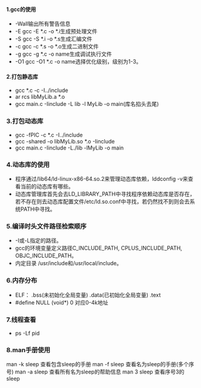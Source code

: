 ####  1.gcc的使用
* -Wall输出所有警告信息
* -E gcc -E *.c -o *.i生成预处理文件
* -S gcc -S *.i -o *.s生成汇编文件
* -c gcc -c *.s -o *.o生成二进制文件
* -g gcc -g *.c -o name生成调试执行文件
* -O1 gcc -O1 *.c -o name选择优化级别，级别为1-3。

####  2.打包静态库
* gcc *.c -c -I../include
* ar rcs libMyLib.a *.o
* gcc main.c -Iinclude -L lib -l MyLib -o main(库名掐头去尾)

### 3.打包动态库
* gcc -fPIC -c *.c -I../include
* gcc -shared -o libMyLib.so *.o -Iinclude
* gcc main.c -Iinclude -L./lib -lMyLib -o main

### 4.动态库的使用
* 程序通过/lib64/ld-linux-x86-64.so.2来管理动态库依赖，lddconfig -v来查看当前的动态库有哪些。
* 动态库管理库首先会去LD_LIBRARY_PATH中寻找程序依赖动态库是否存在，若不存在则去动态库配置文件/etc/ld.so.conf中寻找，若仍然找不到则会去系统PATH中寻找。

### 5.编译时头文件路径检索顺序	
* -I或-L指定的路径。
* gcc的环境变量定义路径C_INCLUDE_PATH, CPLUS_INCLUDE_PATH, OBJC_INCLUDE_PATH。
* 内定目录 /usr/include和/usr/local/include。

### 6.内存分布
* ELF： .bss(未初始化全局变量) .data(已初始化全局变量) .text
* #define NULL (void*) 0 对应0-4k地址

### 7.线程查看
* ps -Lf pid

### 8.man手册使用
man -k sleep 查看包含sleep的手册 
man -f sleep 查看名为sleep的手册(多个序号) 
man -a sleep 查看所有名为sleep的帮助信息
man 3 sleep 查看序号3的sleep 